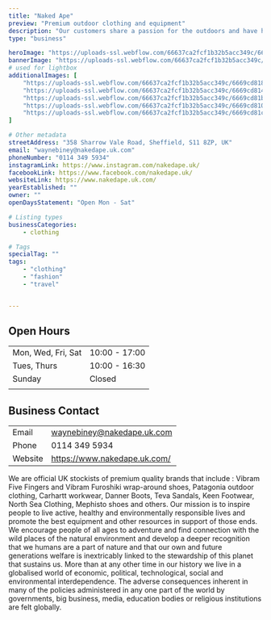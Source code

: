 ```yaml
---
title: "Naked Ape"
preview: "Premium outdoor clothing and equipment"
description: "Our customers share a passion for the outdoors and have high expectations of the products they use. Our aim is to stock the best products available, from the best manufacturers of outdoor and technical gear, who have earned their reputation for making exceptionally high quality and innovative products to meet these needs."
type: "business"

heroImage: "https://uploads-ssl.webflow.com/66637ca2fcf1b32b5acc349c/6669c42b47e5475076969d3c_Screenshot%202024-06-12%20at%2016.49.57.png"
bannerImage: "https://uploads-ssl.webflow.com/66637ca2fcf1b32b5acc349c/6669cd673f2e17e13cb3f228_1397295_612422528818543_1928828729_o.jpg"
# used for lightbox
additionalImages: [
    "https://uploads-ssl.webflow.com/66637ca2fcf1b32b5acc349c/6669cd81889599739364fe01_345421466_767541018379498_6800038526407601469_n.jpg",
    "https://uploads-ssl.webflow.com/66637ca2fcf1b32b5acc349c/6669cd8145c82cdb6dd0a0c1_176234588_4176876862373074_5164729837240294833_n.jpg",
    "https://uploads-ssl.webflow.com/66637ca2fcf1b32b5acc349c/6669cd81bbfcea71ee962878_287320553_5486947234699357_2085005367017078092_n.jpg",
    "https://uploads-ssl.webflow.com/66637ca2fcf1b32b5acc349c/6669cd810bddddba4a72ffce_314418936_5906069442787132_4394912458988775576_n.jpg",
    "https://uploads-ssl.webflow.com/66637ca2fcf1b32b5acc349c/6669cd81c1e4a5d98279b5f3_335076354_218949473982432_9195683061107331775_n.jpg"
]

# Other metadata
streetAddress: "358 Sharrow Vale Road, Sheffield, S11 8ZP, UK"
email: "waynebiney@nakedape.uk.com"
phoneNumber: "0114 349 5934"
instagramLink: https://www.instagram.com/nakedape.uk/
facebookLink: https://www.facebook.com/nakedape.uk/
websiteLink: https://www.nakedape.uk.com/
yearEstablished: ""
owner: ""
openDaysStatement: "Open Mon - Sat"

# Listing types
businessCategories:
    - clothing

# Tags
specialTag: ""
tags:
    - "clothing"
    - "fashion"
    - "travel"


---
```


## Open Hours

|                    |               |
| ------------------ | ------------- |
| Mon, Wed, Fri, Sat | 10:00 - 17:00 |
| Tues, Thurs        | 10:00 - 16:30 |
| Sunday             | Closed        |
|                    |               |

## Business Contact

|         |                              |
| ------- | ---------------------------- |
| Email   | waynebiney@nakedape.uk.com   |
| Phone   | 0114 349 5934                |
| Website | https://www.nakedape.uk.com/ |

We are official UK stockists of premium quality brands that include : Vibram Five Fingers and Vibram Furoshiki wrap-around shoes, Patagonia outdoor clothing, Carhartt workwear, Danner Boots, Teva Sandals, Keen Footwear, North Sea Clothing, Mephisto shoes and others.
Our mission is to inspire people to live active, healthy and environmentally responsible lives and promote the best equipment and other resources in support of those ends.
We encourage people of all ages to adventure and find connection with the wild places of the natural environment and develop a deeper recognition that we humans are a part of nature and that our own and future generations welfare is inextricably linked to the stewardship of this planet that sustains us.
More than at any other time in our history we live in a globalised world of economic, political, technological, social and environmental interdependence.
The adverse consequences inherent in many of the policies administered in any one part of the world by governments, big business, media, education bodies or religious institutions are felt globally.

